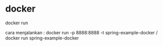 # docker
docker run <name image>

cara menjalankan : docker run -p 8888:8888 -t spring-example-docker / docker run spring-example-docker